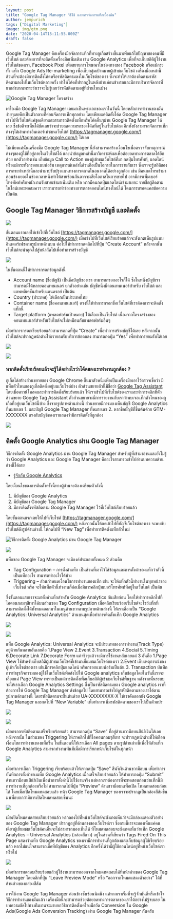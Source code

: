 ```yaml
---
layout: post
title: "Google Tag Manager วิธีใช้ และการจัดการแท็กเบื้องต้น"
author: jempurich
tags: ["Digital Marketing"]
image: img/gtm.png
date: "2020-04-14T15:11:55.000Z"
draft: false
---
```


Google Tag Manager คือเครื่องมือจัดการแท็กที่ทางกูเกิ้ลสร้างขึ้นมาเพื่อแก้ไขปัญหาของคนที่มีเว็บไซต์ และต้องการที่จะติดตั้งเครื่องมือเพิ่มเติม เช่น Google Analytics เพื่อที่จะเก็บสถิติผู้ใช้งานเว็บไซต์ของเรา, Facebook Pixel เพื่อขยายการโฆษณาในช่องทางของ Facebook หรือแม้กระทั้ง แท็ก Google Ads Re-marketing เพื่อเก็บกลุ่มเป้าหมายผู้เข้าชมเว็บไซต์ เครื่องมือเหล่านี้ล้วนที่จะต้องมีการติดตั้งโค้ดหรือรหัสติดตามลงในเว็บไซต์ของเรา ซึ่งจะทำให้เราต้องติดตามรหัสติดตามลงไปในเว็บไซต์หลายครั้ง ทำให้โค้ดที่ปรากฎในหลังบ้านค่อนข้างรกและมีการบริหารจัดการที่ยากลำบากเพราะว่าเราจะไม่รู้เลยว่ารหัสติดตามอยู่ที่ส่วนไหนบ้าง

![Google Tag Manager โครงสร้าง](https://lh5.googleusercontent.com/kmcSFieyCkVfi8tf3eS0e9yDz7-GAq9e9A6ucTldURU0pA3Tv9fs9K-EFS-qzDL0ltWI4HVlUoTT_-OroIdQDsFtNqgbzcDQJ2SHUaeOSfK1AHWvJQHc1xemDuMS9Q3F4vp0xYce)

เครื่องมือ Google Tag Manager เลยมาเป็นพระเอกของเราในวันนี้ โดยหลักการทำงานของมันง่ายๆเลยคือเป็นตัวกลางที่ค่อนจัดการแท็กทุกอย่าง โดยเพียงแค่ติดตั้งโค้ด Google Tag Manager เข้าไปที่เว็บไซต์แค่ชุดเดียวและสามารถติดตั้งแท็กหรือโค้ดอื่นๆผ่าน Google Tag Manager ได้เลย ซึ่งข้อดีจะเห็นได้ชัดเลยว่าจะช่วยลดความรกของโค้ดที่อยู่ในเว็บไซต์ลง อีกทั้งยังสามารถจัดการแท็กต่างๆได้ผ่านทางอินเตอร์เฟซบนเว็บไซต์ [https://tagmanager.google.com/](https://tagmanager.google.com/) ได้เลย

ไม่เพียงแค่นั้นเครื่องมือ Google Tag Manager นี้ยังสามารถสร้างเงื่อนไขเพื่อตรวจจับเหตุการณ์ต่างๆของผู้ใช้ที่อยู่ภายในเว็บไซต์ได้ และนำข้อมูลเหล่านี้มาวิเคราะห์ผลเพื่อต่อยอดทางการตลาดได้อีกด้วย ยกตัวอย่างเช่น เก็บข้อมูล Call to Action ของผู้เข้าชมเว็บไซต์ที่มา กดปุ่มโทรศัพท์, แอดไลน์ หรือแม้กระทั่งกรอกแบบฟอร์ม เหตุการณ์เหล่านี้ล้วนถือเป็นโอกาสในการขายกับเรา ซึ่งเราจะรู้สถิติของการกระทำเหล่านี้และนำมาปรับปรุงแผนทางการตลาดในอนาคตได้อย่างถูกต้อง เช่น มีคนกดโทรเข้ามาค่อนข้างเยอะในช่วงเวลาหนึ่งทำให้สายซ้อนกันอาจจะเสียโอกาสในการขายไป อาจมีการเพิ่มเบอร์โทรศัพท์หรือพนักงานรับสายเข้ามาเพิ่มเติม หรือ หากมีคนกดปุ่มแอดไลน์เข้ามาเยอะ รายชื่อผู้ติดตามในไลน์เยอะพอสมควร เราสามารถทำช่องทางการตลาดออนไลน์ทางไลน์ได้ โดนการบรอดแคสข้อความ เป็นต้น

Google Tag Manager วิธีการสร้างบัญชี และติดตั้ง
-----------------------------------------------

![](https://lh3.googleusercontent.com/OSzZ-xO_m7c2gjBwJy8NobPqvHd_hBXceQoS3e3hHZ9T2y1wxv6FlUUhdo_T-MiA0CQHE2HYw3cBjRUFXfEidMykOwKY-_Q1C3vWjUiXiG1YmHsJCR5VE-TNpWlsepJ4T_eqABDE)

ขั้นตอนแรกเลยให้เข้าไปที่เว็บไซต์ [https://tagmanager.google.com/](https://tagmanager.google.com/) เมื่อเข้าไปที่เว็บไซต์เรียบร้อยแล้วจะสังเกตเห็นรูปแบบอินเตอร์เฟซตามรูปภาพด้านบน ต่อไปให้ทำการกดคลิกไปที่ปุ่ม “Create Account” หลังจากนั้นเว็บไซต์จะนำคุณไปสู่หน้าถัดไปเพื่อทำการสร้างบัญชี

![](https://lh5.googleusercontent.com/CYM181jX-nqG_9J8iptMlasJvx5X82z-sum3r-bsj93_KH7NqP0d1o4pCO9EXmi8FXBAvmSplSS_dt5ATlcCwCc6HaBGSpRI8ME_pKhaKWWUcO0gUW3oghQICisWwl3YAhgEHEsz)

ในขั้นตอนนี้ให้ทำการกรอกข้อมูลดังนี้

*   Account name (ชื่อบัญชี) เป็นชื่อบัญชีของเรา สามารถกรอกอะไรก็ได้ ซึ่งในหนึ่งบัญชีเราสามารถมีได้หลายคอนเทนเนอร์ ยกตัวอย่างเช่น บัญชีหนึ่งมีคอนเทนเนอร์สำหรับ เว็บไซต์ และแอพพลิเคชั่นสำหรับแอนดรอย์ เป็นต้น
*   Country (ประเทศ) ให้เลือกเป็นประเทศไทย
*   Container name (ชื่อคอนเทนเนอร์) ตรงนี้ให้ทำการกรอกชื่อเว็บไซต์ที่เราต้องการจะติดตั้งแท็กนี้
*   Target platform (แพลตฟอร์มเป้าหมาย) ให้เลือกเป็นเว็บไซต์ เนื่องจากโครงสร้างของคอนเทนเนอร์สำหรับเว็บไซต์จะไม่เหมือนกับแพลตฟอร์มอื่นๆ

เมื่อทำการกรอกเรียบร้อยแล้วสามารถกดที่ปุ่ม “Create” เพื่อทำการสร้างบัญชีได้เลย หลังจากนั้นเว็บไซต์จะปรากฎหน้าต่างให้เรายอมรับบริการข้อตกลง สามารถกดปุ่ม “Yes” เพื่อทำการยอมรับได้เลย

![](https://lh6.googleusercontent.com/qehgb84SecKw3ba4ey3UoxAM_qOBL0UHwETy-Qk6zzp-UcZLbixZf1TGGhznaF2DnWLUB8xWtghHar1UJG47FQfnYHzWsi6mjZ8IdugGD0b3rfPYDu6cRsAyxxnSChsoLyTAhQ8n)

![](https://lh5.googleusercontent.com/s6tQLwmcLfOlfMXJ4RE_tnVGDna2VBChD3bYP7IlPskpvqfTvNyMTIkyxGTtNLQkeiMCUCU51PULUn4W62EkIhw5NH13akAQbh-XbXAtxWW2lzUXvYTNobx8hpsQV9eHHFQ_glVo)

### หากติดตั้งเรียบร้อยแล้วจะรู้ได้อย่างไรว่าโค้ดของเราทำงานถูกต้อง ?

กูเกิ้ลได้สร้างส่วนขยายของ Google Chrome ขึ้นมาตัวหนึ่งเพื่อเป็นเครื่องมือเอาไว้ตรวจเช็คว่า มีแท็กตัวไหนของกูเกิ้ลติดตั้งอยู่บนเว็บไซต์บ้าง ตัวส่วนขยายตัวนี้มีชื่อว่า [Google Tag Assistant](https://chrome.google.com/webstore/detail/tag-assistant-by-google/kejbdjndbnbjgmefkgdddjlbokphdefk?hl=en) โดยเมื่อดาวน์โหลดและทำการติดตั้งเรียบร้อยแล้ว ให้เราเข้าไปที่เว็บไซต์ของเราและทำการคลิกที่ตัวส่วนขยาย Google Tag Assistant ตัวส่วนขยายจะมีการรายงานกับเราว่าพบเจอแท็กตัวไหนของกูเกิ้ลที่อยู่บนเว็บไซต์นี้บ้าง ซึ่งจากรูปภาพด้านล่างนี้ ส่วนขยายมีการมองเห็นบัญชี Google Analytics ที่หมายเลข 1. และบัญชี Google Tag Manager ที่หมายเลข 2. หากชื่อบัญชีที่ขึ้นต้นด้วย GTM-XXXXXXX ตรงกับบัญชีของเราแสดงว่ามีการติดตั้งที่ถูกต้อง

![](https://lh4.googleusercontent.com/fSGbk85nDdLoIsHpySPw0dZCwoZby7xvQdZlcoELkOPACsORBs-NMXplR4TKNQSAhl4eTAxduWkacp1gFyAnl-4XcXs4l19_4CIGuJnGf5_MFJJ-AsbrHsLDijRX91RX6W9g87Y4)

ติดตั้ง Google Analytics ผ่าน Google Tag Manager
------------------------------------------------

วิธีการติดตั้ง Google Analytics ผ่าน Google Tag Manager สำหรับผู้ที่เข้ามาอ่านและยังไม่รู้ว่า Google Analytics และ Google Tag Manager คืออะไรสามารถเข้าไปอ่านบทความด้านล่างนี้ได้เลย

*   [รู้จักกับ Google Analytics](http://purich.co/google-analytics/)

โดยเงื่อนไขของการติดตั้งครั้งนี้ทางผู้อ่านจะต้องเตรียมตัวดังนี้

1.  มีบัญชีของ Google Analytics
2.  มีบัญชีของ Google Tag Manager
3.  มีการติดตั้งรหัสติดตาม Google Tag Manager ไว้ที่เว็บไซต์เรียบร้อยแล้ว

โดยขั้นตอนแรกเลยให้ไปที่เว็บไซต์ [https://tagmanager.google.com/](https://tagmanager.google.com/) หลังจากนั้นให้กดเข้าไปที่บัญชีเว็บไซต์ของเรา จะพบกับเว็บไซต์ดังรูปด้านล่างนี้ ให้กดไปที่ “New Tag” เพื่อทำการติดตั้งแท็กตัวใหม่

![วิธีการติดตั้ง Google Analytics ผ่าน Google Tag Manager](https://lh3.googleusercontent.com/y1vaffRdEwmHlPzX5yHSoN9yUvxSZdiTJcp-jnUUKKQSWy4PRPiKodsozAoMgrCc-qUS7uRGJHQA9LWKbUBLEhpf0-ALkui-9tJ2R81Edi1NCEfEzcDKT7cMll6rZ7K5OKZhouG5)

![](https://lh3.googleusercontent.com/5V-bhJwjdX7VIsJikMVq45jc62UJblzaGEdn_C-v7Wcn4dQfbuBssjEIXfU-ClhMGg_uKw1e2oms1R5WS1tU3XJIiCA6obf65J9tOchQPDMirxIn5fU77c4Hc-R1yYHxXyGk2iIW)

แท็กของ Google Tag Manager จะมีองค์ประกอบทั้งหมด 2 ส่วนคือ

*   Tag Configuration – การตั้งค่าแท็ก เป็นส่วนที่เอาไว้ใส่ข้อมูลและการตั้งค่าของแท็กว่าตัวนี้เป็นแท็กอะไร สามารถทำอะไรได้บ้าง
*   Triggering – ส่วนกำหนดเงื่อนไขการทำงานของแท็ก เช่น จะให้แท็กตัวนี้ทำงานในทุกหน้าของเว็บไซต์ หรือ จะให้แท็กตัวนี้ทำงานก็ต่อเมื่อมีการคลิกปุ่มเบอร์โทรศัพท์ที่อยู่ในเว็บไซต์ เป็นต้น

ซึ่งขั้นตอนแรกเราจะมาตั้งค่าแท็กสำหรับ Google Analytics กันเสียก่อน โดยให้ทำการคลิกไปที่ ไอคอนกลมๆสีเทาได้บนส่วนของ Tag Configuration เมื่อคลิกเรียบร้อยเว็บไซต์จะโชว์แท็กที่สามารถติดตั้งได้ทั้งหมดออกมาในเมนูด้านขวาตามรูปภาพด้านล่างนี้ ให้เราเลือกเป็น “Google Analytics: Universal Analytics” ด้านบนสุดเพื่อทำการติดตั้งแท็ก Google Analytics

![](https://lh4.googleusercontent.com/RFSybg6Jnbkn8wfGbZ05oQepbLEbmqTLuaaWyw9d9n21rCwhDVec5WT9d_b_zmqsu9paLn3bj-9NwHwhbSBcfM7hAiu2fW6b_OnEutt7o5JuciRZnBAq5Y9dZBt4X7vNkdwXFryW)

![](https://lh4.googleusercontent.com/FkQlS_g3-lC7rVK2OHkLqkQbQxiDvLV0dNT2-b7ByhpthoeF3jXzk6GfRwjsMJLzQL3sUrCD_L-EcXhEsZN1AV72GEAa-ijhK1ErSkqSiZievW7ydigNtmi_EMDSpb3E-I0nse7k)

แท็ก Google Analytics: Universal Analytics จะมีประเภทของการทำงาน(Track Type) อยู่ด้วยกันหลายอันเลยคือ 1.Page View 2.Event 3.Transaction 4.Social 5.Timing 6.Decorate Link 7.Decorate Form แต่จริงๆแล้วจะมีการใช้งานหลักเลยแค่ 3 อันคือ 1.Page View ใช้สำหรับเก็บสถิติผู้เข้าชมเว็บไซต์ที่เข้ามาเยี่ยมชมเว็บไซต์ของเรา 2.Event เก็บเหตุการณ์ของผู้เข้าเว็บไซต์ของเรา เช่นมีการคลิกปุ่มแอดไลน์ หรือกรอกแบบฟอร์มเป็นต้น 3. Transaction บันทึกการทำธุรกิจกรรมของผู้ใช้ในเว็บไซต์เพื่อส่งไปให้ Google analytics เก็บข้อมูลโดยในวันนี้เราจะเลือกแค่ Page View เพราะเป็นแค่การติดตั้งเพื่อเก็บสถิติผู้เข้าชมเว็บไซต์พื้นฐาน หลังจากนั้นระบบจะให้เราเลือก Google Analytics Settings ซึ่งเป็นรหัสติดตามของ Google analytics เราที่ต้องการให้ Google Tag Manager ส่งข้อมูลไป โดยสามารถเข้าไปดูรหัสติดตามของเราได้ตามรูปภาพด้านล่างนี้ โดยรหัสติดตามจะขึ้นต้นด้วย UA-XXXXXXXX-X ให้เราคัดลอกยัง Google Tag Manager และกดไปที่ “New Variable” เพื่อทำการเพิ่มรหัสติดตามของเราไปเป็นตัวแปร

![](https://lh6.googleusercontent.com/rugZYyy5f2-s5EvmeS-Ep4UVnm8e2-EjkKkDOhzjUpPtGCd31sxXlXpff0VRTx9xs5wmF9dzFocG3S2L1onog54F20NfSZ37r6PEv4ZaNIuNlGEut9XVTLOYFH_1qeZb3-MpGlun)

![](https://lh6.googleusercontent.com/_yWN0JjKYoUoZ6f659BUg3223fKpO0hDi61ks5s_ZeBlAnLh9z9RKnzIkHbLvOH_Rc_M7B2qp1PT6l2gXBzReiJgYTdM1vh6_JptHGJdWxlNJTGhcV_FNUMvCO6aNPlZdD7VEUh2)

เมื่อกรอกรหัสติดตามเสร็จเรียบร้อยแล้ว สามารถกดปุ่ม “Save” ที่อยู่ด้านขวามือบนสีนำ้เงินได้เลย หลังจากนั้น ในส่วนของ Triggering ให้เราคลิกไปที่ไอคอนกลมๆสีเทา จะปรากฎหน้าต่างที่ให้เลือกเงื่อนไขการทำงานของแท็กขึ้น ในขั้นตอนนี้ให้เราเลือก All pages ตามรูปด้านล่างนี้เพื่อให้ตัวแท็ก Google Analytics สามารถทำงานทันทีเมื่อมีการเรียกหน้าเว็บไซต์ในทุกหน้า

![](https://lh6.googleusercontent.com/Qiblf6V2krQfpu8y4sThQx-K3pzaQP-eMfduTYZcZ9APphIf0cjiPap6eu5OtVIWuAGXY2Iaimkf6qtLCm450ojsgvcmFCt98z8ZnEus7ZbNAEU1h1f5ADyuSv0Zu6R_9nKLMpuK)

เมื่อทำการเลือก Triggering เรียบร้อยแล้วให้เรากดปุ่ม “Save” สีนำ้เงินด้านขวามือบน เพื่อทำการบันทึกการตั้งค่าของแท็ก Google Analytics เมื่อเสร็จเรียบร้อยแล้ว ให้ทำการกดปุ่ม “Submit” ด้านขวามือบนสีนำ้เงินเพื่อนำการตั้งค่านี้ไปใช้งานจริง แต่หากเราต้องการที่จะทดสอบก่อนว่าแท็กนี้มีการทำงานที่ถูกต้องหรือไม่ สามารถกดไปที่ปุ่ม “Preview” ด้านขวามือบนเพื่อเปิด โหมดทดสอบก่อนได้ โดยเมื่อเปิดโหมดทดสอบแล้ว หน้า Google Tag Manager ของเราจะปรากฎเป็นกล่องสีส้มขึ้นมาเพื่อบอกว่ามีการเปิดโหมดทดสอบขึ้นนะ

![](https://lh6.googleusercontent.com/CN1RrUwN7Vhys0-3I23x5cf2rlh_L3y39sXhS_qEa5HRzhimM6eU_X1VOxpA9GvAiB4cd4JXgBDIboQe7cflsWpW5j_EXIx6OF_6q1_9gj1Od2dQxfB2mH7MgbzWcXX_jWKn7uzm)

เมื่อเปิดโหมดทดสอบเรียบร้อยแล้ว หากลองไปที่หน้าเว็บไซต์จะสังเกตเห็นว่าจะมีกล่องแสดงตัวอย่างของ Google Tag Manager ปรากฎอยู่ที่ด้านล่างของเว็บไซต์เรา ซึ่งตรงนี้เราจะมองเห็นแค่คนเดียวผู้เยี่ยมชมเว็บไซต์คนอื่นจะไม่สามารถมองเห็นได้ ที่โหมดทดสอบจะสังเกตเห็นว่าแท็ก Google Analytics – Universal Analytics (กล่องสีขาว) อยู่ในส่วนที่เขียนว่า Tags Fired On This Page แสดงว่าแท็ก Google Analytics ของเรามีการทำงานที่ถูกต้องและเก็บข้อมูลผู้ใช้เรียบร้อยแล้ว หากไม่แน่ใจสามารถเช็คที่บัญชีของ Analytics อีกครั้งได้ว่ามีผู้ใช้ออนไลน์อยู่ที่หน้าเว็บไซต์เราหรือไม่

![](https://lh6.googleusercontent.com/Ul8T1UCig_IVCf1umTt-hihI1NiY6WqHCPl3ewrBAgdI2MIuA1Ja0QB6podphMAv5-60AnqoDDTUmlzXGZccpiDNhgO34PBx12ezbepUXp5Ozx9Yl9lhD4_bgP7RQ78SXGvauiUV)

เมื่อทำการทดสอบเรียบร้อยแล้วผู้ใช้งานสามารถออกจากโหมดทดสอบได้ที่หน้าต่างของ Google Tag Manager โดยคลิกที่ปุ่ม “Leave Preview Mode” หรือ “ออกจากโหมดแสดงตัวอย่าง” ได้ที่ด้านล่างของกล่องสีส้ม

การใช้งาน Google Tag Manager ค่อนข้างซับซ้อนนิดนึง แต่หากเราเริ่มที่จะรู้จักมันดีหรือเข้าใจวิธีการทำงานของมันแล้ว เครื่องมือนี้จะสามารถช่วยต่อยอดทางการตลาดของเราได้อย่างไม่รู้จบเลย ในบทความถัดไปทางทีมงานจะมาบอกวิธีการติดตั้งเครื่องมือวัด Conversion ใน Google Ads(Google Ads Conversion Tracking) ผ่าน Google Tag Manager กันครับ